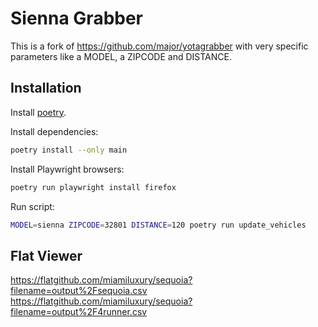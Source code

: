 # Sienna Grabber

This is a fork of https://github.com/major/yotagrabber with very specific
parameters like a MODEL, a ZIPCODE and DISTANCE.

## Installation

Install [poetry](https://python-poetry.org/docs/).

Install dependencies:

```bash
poetry install --only main
```

Install Playwright browsers:

```bash
poetry run playwright install firefox
```

Run script:

```bash
MODEL=sienna ZIPCODE=32801 DISTANCE=120 poetry run update_vehicles
```

## Flat Viewer

https://flatgithub.com/miamiluxury/sequoia?filename=output%2Fsequoia.csv
https://flatgithub.com/miamiluxury/sequoia?filename=output%2F4runner.csv
